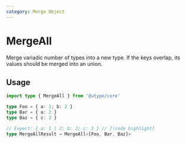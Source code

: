 ```yaml
---
category: Merge Object
---
```


# MergeAll

<TypeInfo category="Merge Object" />

Merge variadic number of types into a new type. If the keys overlap, its values should be merged into an union.

## Usage

```ts
import type { MergeAll } from '@utype/core'

type Foo = { a: 1; b: 2 }
type Bar = { a: 2 }
type Baz = { c: 3 }

// Expect: { a: 1 | 2; b: 2; c: 3 } // [!code highlight]
type MergeAllResult = MergeAll<[Foo, Bar, Baz]>
```
